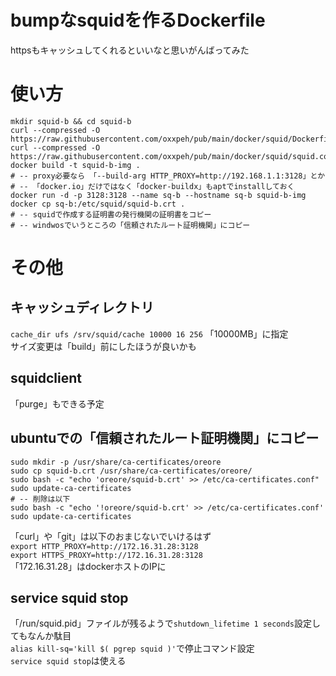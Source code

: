 # bumpなsquidを作るDockerfile
httpsもキャッシュしてくれるといいなと思いがんばってみた

# 使い方
```
mkdir squid-b && cd squid-b
curl --compressed -O https://raw.githubusercontent.com/oxxpeh/pub/main/docker/squid/Dockerfile
curl --compressed -O https://raw.githubusercontent.com/oxxpeh/pub/main/docker/squid/squid.conf
docker build -t squid-b-img .
# -- proxy必要なら 「--build-arg HTTP_PROXY=http://192.168.1.1:3128」とか
# -- 「docker.io」だけではなく「docker-buildx」もaptでinstallしておく
docker run -d -p 3128:3128 --name sq-b --hostname sq-b squid-b-img
docker cp sq-b:/etc/squid/squid-b.crt .
# -- squidで作成する証明書の発行機関の証明書をコピー
# -- windwosでいうところの「信頼されたルート証明機関」にコピー
```

# その他
## キャッシュディレクトリ
`cache_dir ufs /srv/squid/cache 10000 16 256` 「10000MB」に指定<BR>
サイズ変更は「build」前にしたほうが良いかも
## squidclient
「purge」もできる予定
## ubuntuでの「信頼されたルート証明機関」にコピー
```
sudo mkdir -p /usr/share/ca-certificates/oreore
sudo cp squid-b.crt /usr/share/ca-certificates/oreore/
sudo bash -c "echo 'oreore/squid-b.crt' >> /etc/ca-certificates.conf"
sudo update-ca-certificates
# -- 削除は以下
sudo bash -c "echo '!oreore/squid-b.crt' >> /etc/ca-certificates.conf'
sudo update-ca-certificates
```
「curl」や「git」は以下のおまじないでいけるはず<BR>
`export HTTP_PROXY=http://172.16.31.28:3128`<BR>
`export HTTPS_PROXY=http://172.16.31.28:3128`<BR>
「172.16.31.28」はdockerホストのIPに
## service squid stop
「/run/squid.pid」ファイルが残るようで`shutdown_lifetime 1 seconds`設定してもなんか駄目<BR>
`alias kill-sq='kill $( pgrep squid )'`で停止コマンド設定<BR>
`service squid stop`は使える

